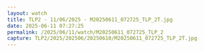 ```yaml
---
layout: watch
title: TLP2 - 11/06/2025 - M20250611_072725_TLP_2T.jpg
date: 2025-06-11 07:27:25
permalink: /2025/06/11/watch/M20250611_072725_TLP_2
capture: TLP2/2025/202506/20250610/M20250611_072725_TLP_2T.jpg
---
```

